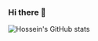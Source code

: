 ### Hi there 👋


![Hossein's GitHub stats](https://github-readme-stats.vercel.app/api?username=Hosseincpl&show_icons=true&theme=radical)
